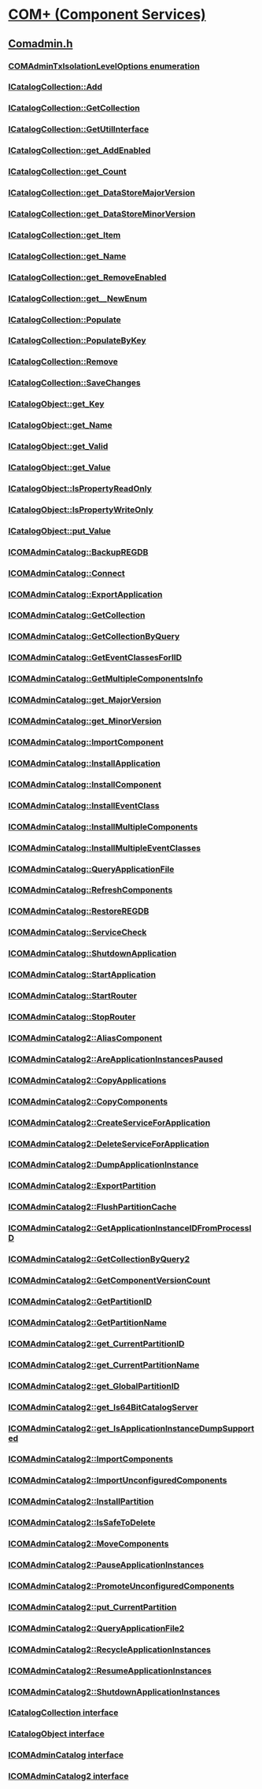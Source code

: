 # [COM+ (Component Services)](../_cos/index.md)
## [Comadmin.h](index.md)
### [COMAdminTxIsolationLevelOptions enumeration](../comadmin/ne-comadmin-comadmintxisolationleveloptions.md)
### [ICatalogCollection::Add](../comadmin/nf-comadmin-icatalogcollection-add.md)
### [ICatalogCollection::GetCollection](../comadmin/nf-comadmin-icatalogcollection-getcollection.md)
### [ICatalogCollection::GetUtilInterface](../comadmin/nf-comadmin-icatalogcollection-getutilinterface.md)
### [ICatalogCollection::get_AddEnabled](../comadmin/nf-comadmin-icatalogcollection-get_addenabled.md)
### [ICatalogCollection::get_Count](../comadmin/nf-comadmin-icatalogcollection-get_count.md)
### [ICatalogCollection::get_DataStoreMajorVersion](../comadmin/nf-comadmin-icatalogcollection-get_datastoremajorversion.md)
### [ICatalogCollection::get_DataStoreMinorVersion](../comadmin/nf-comadmin-icatalogcollection-get_datastoreminorversion.md)
### [ICatalogCollection::get_Item](../comadmin/nf-comadmin-icatalogcollection-get_item.md)
### [ICatalogCollection::get_Name](../comadmin/nf-comadmin-icatalogcollection-get_name.md)
### [ICatalogCollection::get_RemoveEnabled](../comadmin/nf-comadmin-icatalogcollection-get_removeenabled.md)
### [ICatalogCollection::get__NewEnum](../comadmin/nf-comadmin-icatalogcollection-get__newenum.md)
### [ICatalogCollection::Populate](../comadmin/nf-comadmin-icatalogcollection-populate.md)
### [ICatalogCollection::PopulateByKey](../comadmin/nf-comadmin-icatalogcollection-populatebykey.md)
### [ICatalogCollection::Remove](../comadmin/nf-comadmin-icatalogcollection-remove.md)
### [ICatalogCollection::SaveChanges](../comadmin/nf-comadmin-icatalogcollection-savechanges.md)
### [ICatalogObject::get_Key](../comadmin/nf-comadmin-icatalogobject-get_key.md)
### [ICatalogObject::get_Name](../comadmin/nf-comadmin-icatalogobject-get_name.md)
### [ICatalogObject::get_Valid](../comadmin/nf-comadmin-icatalogobject-get_valid.md)
### [ICatalogObject::get_Value](../comadmin/nf-comadmin-icatalogobject-get_value.md)
### [ICatalogObject::IsPropertyReadOnly](../comadmin/nf-comadmin-icatalogobject-ispropertyreadonly.md)
### [ICatalogObject::IsPropertyWriteOnly](../comadmin/nf-comadmin-icatalogobject-ispropertywriteonly.md)
### [ICatalogObject::put_Value](../comadmin/nf-comadmin-icatalogobject-put_value.md)
### [ICOMAdminCatalog::BackupREGDB](../comadmin/nf-comadmin-icomadmincatalog-backupregdb.md)
### [ICOMAdminCatalog::Connect](../comadmin/nf-comadmin-icomadmincatalog-connect.md)
### [ICOMAdminCatalog::ExportApplication](../comadmin/nf-comadmin-icomadmincatalog-exportapplication.md)
### [ICOMAdminCatalog::GetCollection](../comadmin/nf-comadmin-icomadmincatalog-getcollection.md)
### [ICOMAdminCatalog::GetCollectionByQuery](../comadmin/nf-comadmin-icomadmincatalog-getcollectionbyquery.md)
### [ICOMAdminCatalog::GetEventClassesForIID](../comadmin/nf-comadmin-icomadmincatalog-geteventclassesforiid.md)
### [ICOMAdminCatalog::GetMultipleComponentsInfo](../comadmin/nf-comadmin-icomadmincatalog-getmultiplecomponentsinfo.md)
### [ICOMAdminCatalog::get_MajorVersion](../comadmin/nf-comadmin-icomadmincatalog-get_majorversion.md)
### [ICOMAdminCatalog::get_MinorVersion](../comadmin/nf-comadmin-icomadmincatalog-get_minorversion.md)
### [ICOMAdminCatalog::ImportComponent](../comadmin/nf-comadmin-icomadmincatalog-importcomponent.md)
### [ICOMAdminCatalog::InstallApplication](../comadmin/nf-comadmin-icomadmincatalog-installapplication.md)
### [ICOMAdminCatalog::InstallComponent](../comadmin/nf-comadmin-icomadmincatalog-installcomponent.md)
### [ICOMAdminCatalog::InstallEventClass](../comadmin/nf-comadmin-icomadmincatalog-installeventclass.md)
### [ICOMAdminCatalog::InstallMultipleComponents](../comadmin/nf-comadmin-icomadmincatalog-installmultiplecomponents.md)
### [ICOMAdminCatalog::InstallMultipleEventClasses](../comadmin/nf-comadmin-icomadmincatalog-installmultipleeventclasses.md)
### [ICOMAdminCatalog::QueryApplicationFile](../comadmin/nf-comadmin-icomadmincatalog-queryapplicationfile.md)
### [ICOMAdminCatalog::RefreshComponents](../comadmin/nf-comadmin-icomadmincatalog-refreshcomponents.md)
### [ICOMAdminCatalog::RestoreREGDB](../comadmin/nf-comadmin-icomadmincatalog-restoreregdb.md)
### [ICOMAdminCatalog::ServiceCheck](../comadmin/nf-comadmin-icomadmincatalog-servicecheck.md)
### [ICOMAdminCatalog::ShutdownApplication](../comadmin/nf-comadmin-icomadmincatalog-shutdownapplication.md)
### [ICOMAdminCatalog::StartApplication](../comadmin/nf-comadmin-icomadmincatalog-startapplication.md)
### [ICOMAdminCatalog::StartRouter](../comadmin/nf-comadmin-icomadmincatalog-startrouter.md)
### [ICOMAdminCatalog::StopRouter](../comadmin/nf-comadmin-icomadmincatalog-stoprouter.md)
### [ICOMAdminCatalog2::AliasComponent](../comadmin/nf-comadmin-icomadmincatalog2-aliascomponent.md)
### [ICOMAdminCatalog2::AreApplicationInstancesPaused](../comadmin/nf-comadmin-icomadmincatalog2-areapplicationinstancespaused.md)
### [ICOMAdminCatalog2::CopyApplications](../comadmin/nf-comadmin-icomadmincatalog2-copyapplications.md)
### [ICOMAdminCatalog2::CopyComponents](../comadmin/nf-comadmin-icomadmincatalog2-copycomponents.md)
### [ICOMAdminCatalog2::CreateServiceForApplication](../comadmin/nf-comadmin-icomadmincatalog2-createserviceforapplication.md)
### [ICOMAdminCatalog2::DeleteServiceForApplication](../comadmin/nf-comadmin-icomadmincatalog2-deleteserviceforapplication.md)
### [ICOMAdminCatalog2::DumpApplicationInstance](../comadmin/nf-comadmin-icomadmincatalog2-dumpapplicationinstance.md)
### [ICOMAdminCatalog2::ExportPartition](../comadmin/nf-comadmin-icomadmincatalog2-exportpartition.md)
### [ICOMAdminCatalog2::FlushPartitionCache](../comadmin/nf-comadmin-icomadmincatalog2-flushpartitioncache.md)
### [ICOMAdminCatalog2::GetApplicationInstanceIDFromProcessID](../comadmin/nf-comadmin-icomadmincatalog2-getapplicationinstanceidfromprocessid.md)
### [ICOMAdminCatalog2::GetCollectionByQuery2](../comadmin/nf-comadmin-icomadmincatalog2-getcollectionbyquery2.md)
### [ICOMAdminCatalog2::GetComponentVersionCount](../comadmin/nf-comadmin-icomadmincatalog2-getcomponentversioncount.md)
### [ICOMAdminCatalog2::GetPartitionID](../comadmin/nf-comadmin-icomadmincatalog2-getpartitionid.md)
### [ICOMAdminCatalog2::GetPartitionName](../comadmin/nf-comadmin-icomadmincatalog2-getpartitionname.md)
### [ICOMAdminCatalog2::get_CurrentPartitionID](../comadmin/nf-comadmin-icomadmincatalog2-get_currentpartitionid.md)
### [ICOMAdminCatalog2::get_CurrentPartitionName](../comadmin/nf-comadmin-icomadmincatalog2-get_currentpartitionname.md)
### [ICOMAdminCatalog2::get_GlobalPartitionID](../comadmin/nf-comadmin-icomadmincatalog2-get_globalpartitionid.md)
### [ICOMAdminCatalog2::get_Is64BitCatalogServer](../comadmin/nf-comadmin-icomadmincatalog2-get_is64bitcatalogserver.md)
### [ICOMAdminCatalog2::get_IsApplicationInstanceDumpSupported](../comadmin/nf-comadmin-icomadmincatalog2-get_isapplicationinstancedumpsupported.md)
### [ICOMAdminCatalog2::ImportComponents](../comadmin/nf-comadmin-icomadmincatalog2-importcomponents.md)
### [ICOMAdminCatalog2::ImportUnconfiguredComponents](../comadmin/nf-comadmin-icomadmincatalog2-importunconfiguredcomponents.md)
### [ICOMAdminCatalog2::InstallPartition](../comadmin/nf-comadmin-icomadmincatalog2-installpartition.md)
### [ICOMAdminCatalog2::IsSafeToDelete](../comadmin/nf-comadmin-icomadmincatalog2-issafetodelete.md)
### [ICOMAdminCatalog2::MoveComponents](../comadmin/nf-comadmin-icomadmincatalog2-movecomponents.md)
### [ICOMAdminCatalog2::PauseApplicationInstances](../comadmin/nf-comadmin-icomadmincatalog2-pauseapplicationinstances.md)
### [ICOMAdminCatalog2::PromoteUnconfiguredComponents](../comadmin/nf-comadmin-icomadmincatalog2-promoteunconfiguredcomponents.md)
### [ICOMAdminCatalog2::put_CurrentPartition](../comadmin/nf-comadmin-icomadmincatalog2-put_currentpartition.md)
### [ICOMAdminCatalog2::QueryApplicationFile2](../comadmin/nf-comadmin-icomadmincatalog2-queryapplicationfile2.md)
### [ICOMAdminCatalog2::RecycleApplicationInstances](../comadmin/nf-comadmin-icomadmincatalog2-recycleapplicationinstances.md)
### [ICOMAdminCatalog2::ResumeApplicationInstances](../comadmin/nf-comadmin-icomadmincatalog2-resumeapplicationinstances.md)
### [ICOMAdminCatalog2::ShutdownApplicationInstances](../comadmin/nf-comadmin-icomadmincatalog2-shutdownapplicationinstances.md)
### [ICatalogCollection interface](../comadmin/nn-comadmin-icatalogcollection.md)
### [ICatalogObject interface](../comadmin/nn-comadmin-icatalogobject.md)
### [ICOMAdminCatalog interface](../comadmin/nn-comadmin-icomadmincatalog.md)
### [ICOMAdminCatalog2 interface](../comadmin/nn-comadmin-icomadmincatalog2.md)
